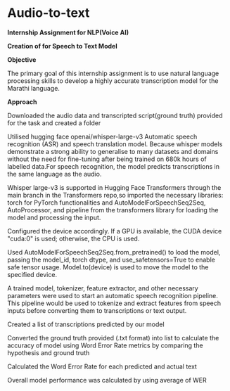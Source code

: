 # Audio-to-text
**Internship Assignment for NLP(Voice AI)**

**Creation of for Speech to Text Model**

**Objective**

The primary goal of this internship assignment is to use natural language processing skills to develop a highly accurate transcription model for the Marathi language.

**Approach**

Downloaded the audio data and transcripted script(ground truth) provided for the task and created a folder 

Utilised hugging face openai/whisper-large-v3 Automatic speech recognition (ASR) and speech translation model. Because whisper models demonstrate a strong ability to generalise to many datasets and domains without the need for fine-tuning after being trained on 680k hours of labelled data.For speech recognition, the model predicts transcriptions in the same language as the audio. 

Whisper large-v3 is supported in Hugging Face Transformers through the main branch in the Transformers repo,so imported the necessary libraries: torch for PyTorch functionalities and AutoModelForSpeechSeq2Seq, AutoProcessor, and pipeline from the transformers library for loading the model and processing the input.

Configured the device accordingly. If a GPU is available, the CUDA device "cuda:0" is used; otherwise, the CPU is used.

Used AutoModelForSpeechSeq2Seq.from_pretrained() to load the model, passing the model_id, torch dtype, and use_safetensors=True to enable safe tensor usage.
Model.to(device) is used to move the model to the specified device.

A trained model, tokenizer, feature extractor, and other necessary parameters were used to start an automatic speech recognition pipeline. This pipeline would be used to tokenize and extract features from speech inputs before converting them to transcriptions or text output.

Created a list of transcriptions predicted by our model 

Converted the ground truth provided (.txt format) into list to calculate the accuracy of model using Word Error Rate metrics by comparing the hypothesis and ground truth 

Calculated the Word Error Rate for each predicted and actual text

Overall model performance was calculated by using average of WER 
 

